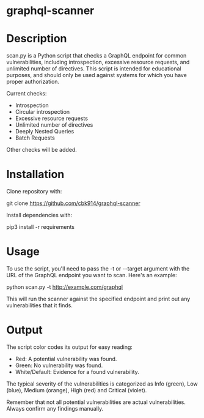 # graphql-scanner

# Description

scan.py is a Python script that checks a GraphQL endpoint for common vulnerabilities, including introspection, excessive resource requests, and unlimited number of directives. This script is intended for educational purposes, and should only be used against systems for which you have proper authorization.

Current checks:
* Introspection 
* Circular introspection
* Excessive resource requests
* Unlimited number of directives
* Deeply Nested Queries
* Batch Requests

Other checks will be added.

# Installation 

Clone repository with:

  git clone https://github.com/cbk914/graphql-scanner

Install dependencies with:

  pip3 install -r requirements

# Usage

To use the script, you'll need to pass the -t or --target argument with the URL of the GraphQL endpoint you want to scan. Here's an example:

  python scan.py -t http://example.com/graphql

This will run the scanner against the specified endpoint and print out any vulnerabilities that it finds.

# Output

The script color codes its output for easy reading:

- Red: A potential vulnerability was found.
- Green: No vulnerability was found.
- White/Default: Evidence for a found vulnerability.

The typical severity of the vulnerabilities is categorized as Info (green), Low (blue), Medium (orange), High (red) and Critical (violet).

Remember that not all potential vulnerabilities are actual vulnerabilities. Always confirm any findings manually.
